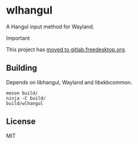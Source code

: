 # wlhangul

A Hangul input method for Wayland.

> [!IMPORTANT]
> This project has [moved to gitlab.freedesktop.org].

## Building

Depends on libhangul, Wayland and libxkbcommon.

    meson build/
    ninja -C build/
    build/wlhangul

## License

MIT

[moved to gitlab.freedesktop.org]: https://gitlab.freedesktop.org/emersion/wlhangul
